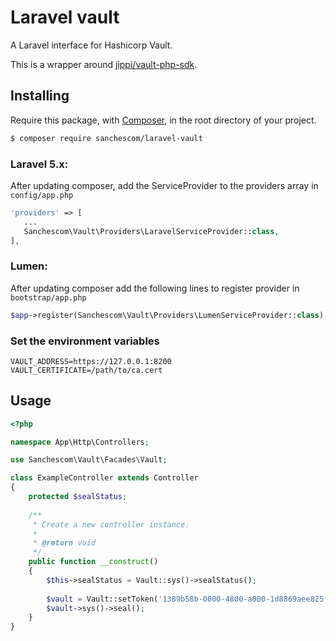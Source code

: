# Laravel vault

A Laravel interface for Hashicorp Vault.

This is a wrapper around [jippi/vault-php-sdk](https://github.com/jippi/vault-php-sdk).

## Installing

Require this package, with [Composer](https://getcomposer.org/), in the root directory of your project.

``` bash
$ composer require sanchescom/laravel-vault
```

### Laravel 5.x:

After updating composer, add the ServiceProvider to the providers array in `config/app.php`

 ```php
'providers' => [
    ...
    Sanchescom\Vault\Providers\LaravelServiceProvider::class,
],
```

### Lumen:

After updating composer add the following lines to register provider in `bootstrap/app.php`

```php
$app->register(Sanchescom\Vault\Providers\LumenServiceProvider::class);
```

### Set the environment variables

```
VAULT_ADDRESS=https://127.0.0.1:8200
VAULT_CERTIFICATE=/path/to/ca.cert
```

## Usage

```php
<?php

namespace App\Http\Controllers;

use Sanchescom\Vault\Facades\Vault;

class ExampleController extends Controller
{
    protected $sealStatus;
    
    /**
     * Create a new controller instance.
     *
     * @return void
     */
    public function __construct()
    {
        $this->sealStatus = Vault::sys()->sealStatus();
        
        $vault = Vault::setToken('1389b58b-0000-4800-a000-1d8869aee825');
        $vault->sys()->seal();
    }
}
```
